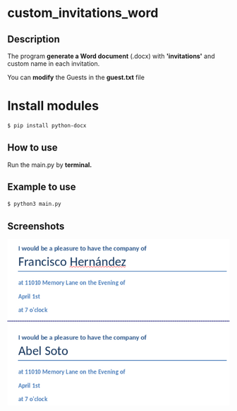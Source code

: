 # custom_invitations_word
## Description
The program **generate a Word document** (.docx) with **'invitations'** and custom name in each invitation. 

You can **modify** the Guests in the **guest.txt** file
# Install modules
```Bash
$ pip install python-docx
```

## How to use
Run the main.py by **terminal.** 

## Example to use
```Bash
$ python3 main.py
```
## Screenshots
![Screenshot of invitations](https://github.com/DariHernandez/custom_invitations_word/raw/master/invitations.jpg)
